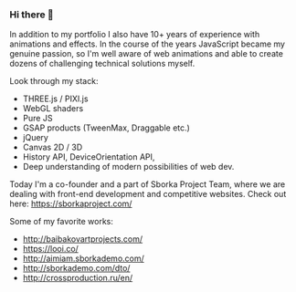 ### Hi there 👋

In addition to my portfolio I also have 10+ years of experience with animations and effects. In the course of the years JavaScript became my genuine passion, so I'm well aware of web animations and able to create dozens of challenging technical solutions myself.

Look through my stack:

- THREE.js / PIXI.js
- WebGL shaders
- Pure JS
- GSAP products (TweenMax, Draggable etc.)
- jQuery
- Canvas 2D / 3D
- History API, DeviceOrientation API,
- Deep understanding of modern possibilities of web dev.

Today I'm a co-founder and a part of Sborka Project Team, where we are dealing with front-end development and competitive websites. Check out here: https://sborkaproject.com/

Some of my favorite works:
- http://baibakovartprojects.com/
- https://looi.co/
- http://aimiam.sborkademo.com/
- http://sborkademo.com/dto/
- http://crossproduction.ru/en/

<!--
**MichaelChistyakov/MichaelChistyakov** is a ✨ _special_ ✨ repository because its `README.md` (this file) appears on your GitHub profile.

Here are some ideas to get you started:

- 🔭 I’m currently working on ...
- 🌱 I’m currently learning ...
- 👯 I’m looking to collaborate on ...
- 🤔 I’m looking for help with ...
- 💬 Ask me about ...
- 📫 How to reach me: ...
- 😄 Pronouns: ...
- ⚡ Fun fact: ...
-->
